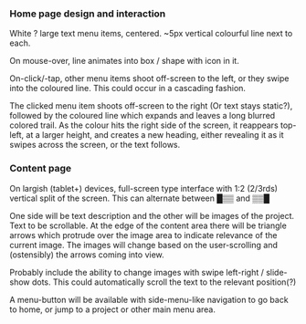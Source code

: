### Home page design and interaction ###

White ? large text menu items, centered.  ~5px vertical colourful line next to each.  

On mouse-over, line animates into box / shape with icon in it.

On-click/-tap, other menu items shoot off-screen to the left, or they swipe into the coloured line.  This could occur in a cascading fashion.

The clicked menu item shoots off-screen to the right (Or text stays static?), followed by the coloured line which expands and leaves a long blurred colored trail.  As the colour hits the right side of the screen, it reappears top-left, at a larger height, and creates a new heading, either revealing it as it swipes across the screen, or the text follows.

### Content page ###

On largish (tablet+) devices, full-screen type interface with 1:2 (2/3rds) vertical split of the screen.  This can alternate between █▒▒ and ▒▒█

One side will be text description and the other will be images of the project.  Text to be scrollable.  At the edge of the content area there will be triangle arrows which protrude over the image area to indicate relevance of the current image.  The images will change based on the user-scrolling and (ostensibly) the arrows coming into view.

Probably include the ability to change images with swipe left-right / slide-show dots.  This could automatically scroll the text to the relevant position(?)

A menu-button will be available with side-menu-like navigation to go back to home, or jump to a project or other main menu area.




